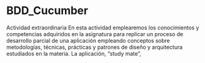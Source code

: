 # BDD_Cucumber
Actividad extraordinaria En esta actividad emplearemos los conocimientos y competencias adquiridos en la asignatura para replicar un proceso de desarrollo parcial de una aplicación empleando conceptos sobre metodologías, técnicas, prácticas y patrones de diseño y arquitectura estudiados en la materia. La aplicación, “study mate”,
